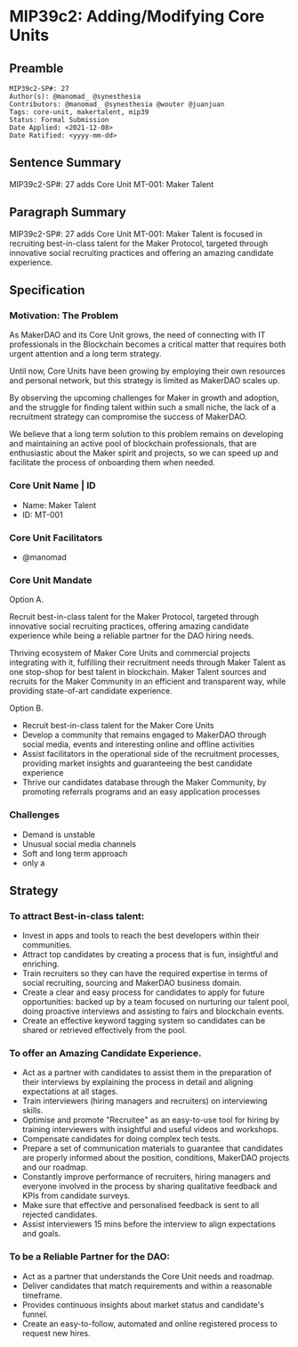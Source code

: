 # MIP39c2: Adding/Modifying Core Units

## Preamble

```
MIP39c2-SP#: 27
Author(s): @manomad_ @synesthesia
Contributors: @manomad_ @synesthesia @wouter @juanjuan
Tags: core-unit, makertalent, mip39
Status: Formal Submission
Date Applied: <2021-12-08>
Date Ratified: <yyyy-mm-dd>
```

## Sentence Summary

MIP39c2-SP#: 27 adds Core Unit MT-001: Maker Talent

## Paragraph Summary

MIP39c2-SP#: 27 adds Core Unit MT-001: Maker Talent is focused in recruiting best-in-class talent for the Maker Protocol, targeted through innovative social recruiting practices and offering an amazing candidate experience.

## Specification

### Motivation: The Problem

As MakerDAO and its Core Unit grows, the need of connecting with IT professionals in the Blockchain becomes a critical matter that requires both urgent attention and a long term strategy.

Until now, Core Units have been growing by employing their own resources and personal network, but this strategy is limited as MakerDAO scales up. 

By observing the upcoming challenges for Maker in growth and adoption, and the struggle for finding talent within such a small niche, the lack of a recruitment strategy can compromise the success of MakerDAO.

We believe that a long term solution to this problem remains on developing and maintaining an active pool of blockchain professionals, that are enthusiastic about the Maker spirit and projects, so we can speed up and facilitate the process of onboarding them when needed.

### Core Unit Name | ID

- Name: Maker Talent
- ID: MT-001

### Core Unit Facilitators

- @manomad

### Core Unit Mandate

Option A.

Recruit best-in-class talent for the Maker Protocol, targeted through innovative social recruiting practices, offering amazing candidate experience while being a reliable partner for the DAO hiring needs.

Thriving ecosystem of Maker Core Units and commercial projects integrating with it, fulfilling their recruitment needs through Maker Talent as one stop-shop for best talent in blockchain. Maker Talent sources and recruits for the Maker Community in an efficient and transparent way, while providing state-of-art candidate experience.


Option B.

- Recruit best-in-class talent for the Maker Core Units
- Develop a community that remains engaged to MakerDAO through social media, events and interesting online and offline activities
- Assist facilitators in the operational side of the recruitment processes, providing market insights and guaranteeing the best candidate experience
- Thrive our candidates database through the Maker Community, by promoting referrals programs and an easy application processes

### Challenges

- Demand is unstable
- Unusual social media channels
- Soft and long term approach
- only a 

## Strategy

### To attract Best-in-class talent:
- Invest in apps and tools to reach the best developers within their communities.
- Attract top candidates by creating a process that is fun, insightful and enriching.
- Train recruiters so they can have the required expertise in terms of social recruiting, sourcing and MakerDAO business domain. 
- Create a clear and easy process for candidates to apply for future opportunities: backed up by a team focused on nurturing our talent pool, doing proactive interviews and assisting to fairs and blockchain events.
- Create an effective keyword tagging system so candidates can be shared or retrieved effectively from the pool.


### To offer an Amazing Candidate Experience.

- Act as a partner with candidates to assist them in the preparation of their interviews by explaining the process in detail and aligning expectations at all stages.
- Train interviewers (hiring managers and recruiters) on interviewing skills.
- Optimise and promote "Recruitee" as an easy-to-use tool for hiring by training interviewers  with insightful and useful videos and workshops.
- Compensate candidates for doing complex tech tests.
- Prepare a set of communication materials to guarantee that candidates are properly informed about the position, conditions, MakerDAO projects and our roadmap. 
- Constantly improve performance of recruiters, hiring managers and everyone involved in the process by sharing qualitative feedback and KPIs from candidate surveys.
- Make sure that effective and personalised feedback is sent to all rejected candidates.
- Assist interviewers 15 mins before the interview to align expectations and goals.

### To be a Reliable Partner for the DAO:

- Act as a partner that understands the Core Unit needs and roadmap.
- Deliver candidates that match requirements and within a reasonable timeframe.
- Provides continuous insights about market status and candidate's funnel.
- Create an easy-to-follow, automated and online registered process to request new hires.